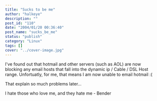```yaml
---
title: "Sucks to be me"
author: "halkeye"
description: ""
post_id: "110"
date: "2004/01/20 00:36:40"
post_name: "sucks_be_me"
status: "publish"
category: "Linux"
tags: []
cover: "../cover-image.jpg"
---
```


I've found out that hotmail and other servers (such as AOL) are now blocking any email hosts that fall into the dynamic ip / Cable / DSL Host range. Unfortuatly, for me, that means I am now unable to email hotmail :(

That explain so much problems later...

  

I hate those who love me, and they hate me \- Bender
